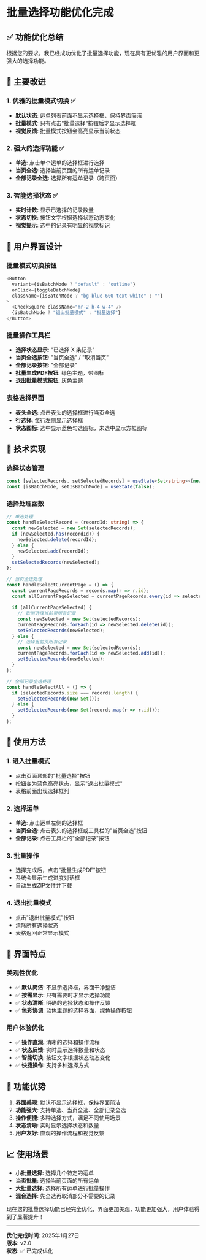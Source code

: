 # 批量选择功能优化完成

## ✅ **功能优化总结**

根据您的要求，我已经成功优化了批量选择功能，现在具有更优雅的用户界面和更强大的选择功能。

## 🎯 **主要改进**

### 1. **优雅的批量模式切换** ✅
- **默认状态**: 运单列表前面不显示选择框，保持界面简洁
- **批量模式**: 只有点击"批量选择"按钮后才显示选择框
- **视觉反馈**: 批量模式按钮会高亮显示当前状态

### 2. **强大的选择功能** ✅
- **单选**: 点击单个运单的选择框进行选择
- **当页全选**: 选择当前页面的所有运单记录
- **全部记录全选**: 选择所有运单记录（跨页面）

### 3. **智能选择状态** ✅
- **实时计数**: 显示已选择的记录数量
- **状态切换**: 按钮文字根据选择状态动态变化
- **视觉提示**: 选中的记录有明显的视觉标识

## 🎨 **用户界面设计**

### 批量模式切换按钮
```typescript
<Button 
  variant={isBatchMode ? "default" : "outline"} 
  onClick={toggleBatchMode}
  className={isBatchMode ? "bg-blue-600 text-white" : ""}
>
  <CheckSquare className="mr-2 h-4 w-4" />
  {isBatchMode ? "退出批量模式" : "批量选择"}
</Button>
```

### 批量操作工具栏
- **选择状态显示**: "已选择 X 条记录"
- **当页全选按钮**: "当页全选" / "取消当页"
- **全部记录按钮**: "全部记录"
- **批量生成PDF按钮**: 绿色主题，带图标
- **退出批量模式按钮**: 灰色主题

### 表格选择界面
- **表头全选**: 点击表头的选择框进行当页全选
- **行选择**: 每行左侧显示选择框
- **状态图标**: 选中显示蓝色勾选图标，未选中显示方框图标

## 🔧 **技术实现**

### 选择状态管理
```typescript
const [selectedRecords, setSelectedRecords] = useState<Set<string>>(new Set());
const [isBatchMode, setIsBatchMode] = useState(false);
```

### 选择处理函数
```typescript
// 单选处理
const handleSelectRecord = (recordId: string) => {
  const newSelected = new Set(selectedRecords);
  if (newSelected.has(recordId)) {
    newSelected.delete(recordId);
  } else {
    newSelected.add(recordId);
  }
  setSelectedRecords(newSelected);
};

// 当页全选处理
const handleSelectCurrentPage = () => {
  const currentPageRecords = records.map(r => r.id);
  const allCurrentPageSelected = currentPageRecords.every(id => selectedRecords.has(id));
  
  if (allCurrentPageSelected) {
    // 取消选择当前页所有记录
    const newSelected = new Set(selectedRecords);
    currentPageRecords.forEach(id => newSelected.delete(id));
    setSelectedRecords(newSelected);
  } else {
    // 选择当前页所有记录
    const newSelected = new Set(selectedRecords);
    currentPageRecords.forEach(id => newSelected.add(id));
    setSelectedRecords(newSelected);
  }
};

// 全部记录全选处理
const handleSelectAll = () => {
  if (selectedRecords.size === records.length) {
    setSelectedRecords(new Set());
  } else {
    setSelectedRecords(new Set(records.map(r => r.id)));
  }
};
```

## 🎯 **使用方法**

### 1. **进入批量模式**
- 点击页面顶部的"批量选择"按钮
- 按钮变为蓝色高亮状态，显示"退出批量模式"
- 表格前面出现选择框列

### 2. **选择运单**
- **单选**: 点击运单左侧的选择框
- **当页全选**: 点击表头的选择框或工具栏的"当页全选"按钮
- **全部记录**: 点击工具栏的"全部记录"按钮

### 3. **批量操作**
- 选择完成后，点击"批量生成PDF"按钮
- 系统会显示生成进度对话框
- 自动生成ZIP文件并下载

### 4. **退出批量模式**
- 点击"退出批量模式"按钮
- 清除所有选择状态
- 表格返回正常显示模式

## 🎨 **界面特点**

### 美观性优化
- ✅ **默认简洁**: 不显示选择框，界面干净整洁
- ✅ **按需显示**: 只有需要时才显示选择功能
- ✅ **状态清晰**: 明确的选择状态和操作反馈
- ✅ **色彩协调**: 蓝色主题的选择界面，绿色操作按钮

### 用户体验优化
- ✅ **操作直观**: 清晰的选择和操作流程
- ✅ **状态反馈**: 实时显示选择数量和状态
- ✅ **智能切换**: 按钮文字根据状态动态变化
- ✅ **快捷操作**: 支持多种选择方式

## 🚀 **功能优势**

1. **界面美观**: 默认不显示选择框，保持界面简洁
2. **功能强大**: 支持单选、当页全选、全部记录全选
3. **操作便捷**: 多种选择方式，满足不同使用场景
4. **状态清晰**: 实时显示选择状态和数量
5. **用户友好**: 直观的操作流程和视觉反馈

## 📈 **使用场景**

- **小批量选择**: 选择几个特定的运单
- **当页批量**: 选择当前页面的所有运单
- **大批量选择**: 选择所有运单进行批量操作
- **混合选择**: 先全选再取消部分不需要的记录

现在您的批量选择功能已经完全优化，界面更加美观，功能更加强大，用户体验得到了显著提升！

---
**优化完成时间**: 2025年1月27日  
**版本**: v2.0  
**状态**: ✅ 已完成优化
